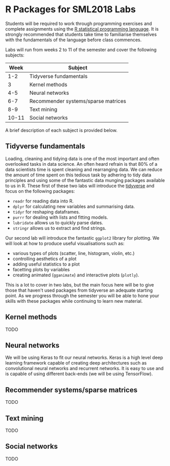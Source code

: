 # R Packages for SML2018 Labs

Students will be required to work through programming exercises and complete assignments using the [R statistical programming language](https://www.r-project.org/). It is strongly recommended that students take time to familiarise themselves with the fundamentals of the language before class commences.

Labs will run from weeks 2 to 11 of the semester and cover the following subjects:

Week  | Subject
------|----------------------------------
1-2   | Tidyverse fundamentals
3     | Kernel methods
4-5   | Neural networks
6-7   | Recommender systems/sparse matrices
8-9   | Text mining
10-11 | Social networks


A brief description of each subject is provided below.

## Tidyverse fundamentals

Loading, cleaning and tidying data is one of the most important and often overlooked tasks in data science. An often heard refrain is that 80% of a data scientists time is spent cleaning and rearranging data. We can reduce the amount of time spent on this tedious task by adhering to tidy data principles and using some of the fantastic data munging packages available to us in R. These first of these two labs will introduce the [tidyverse](https://www.tidyverse.org/) and focus on the following packages:

* `readr` for reading data into R.
* `dplyr` for calculating new variables and summarising data.
* `tidyr` for reshaping dataframes.
* `purrr` for dealing with lists and fitting models.
* `lubridate` allows us to quickly parse dates.
* `stringr` allows us to extract and find strings.

Our second lab will introduce the fantastic `ggplot2` library for plotting. We will look at how to produce useful visualisations such as:

* various types of plots (scatter, line, histogram, violin, etc.)
* controlling aesthetics of a plot
* adding useful statistics to a plot
* facetting plots by variables
* creating animated (`gganimate`) and interactive plots (`plotly`).

This is a lot to cover in two labs, but the main focus here will be to give those that haven't used packages from tidyverse an adequate starting point. As we progress through the semester you will be able to hone your skills with these packages while continuing to learn new material.

## Kernel methods

TODO

## Neural networks

We will be using Keras to fit our neural networks. Keras is a high level deep learning framework capable of creating deep architectures such as convolutional neural networks and recurrent networks. It is easy to use and is capable of using different back-ends (we will be using TensorFlow).

## Recommender systems/sparse matrices

TODO

## Text mining

TODO

## Social networks

TODO

